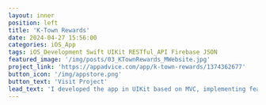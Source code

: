 ```yaml
---
layout: inner
position: left
title: 'K-Town Rewards'
date: 2024-04-27 15:56:00
categories: iOS_App
tags: iOS_Development Swift UIKit RESTful_API Firebase JSON
featured_image: '/img/posts/03_KTownRewards_MWebsite.jpg'
project_link: 'https://appadvice.com/app/k-town-rewards/1374362677'
button_icon: '/img/appstore.png'
button_text: 'Visit Project'
lead_text: 'I developed the app in UIKit based on MVC, implementing features like badge notifications, point systems, and payment functions.'
---
```

